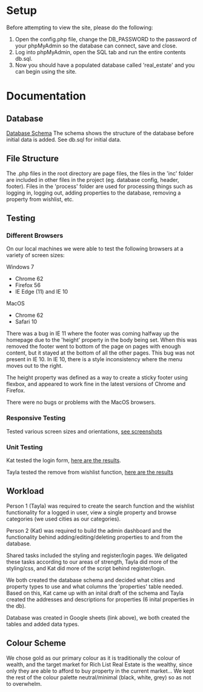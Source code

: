 # Setup
Before attempting to view the site, please do the following:

1. Open the config.php file, change the DB_PASSWORD to the password of your phpMyAdmin so the database can connect, save and close.
2. Log into phpMyAdmin, open the SQL tab and run the entire contents db.sql.
3. Now you should have a populated database called 'real_estate' and you can begin using the site.

# Documentation

## Database
[Database Schema](https://docs.google.com/spreadsheets/d/1skd8sPF0WfSo3pmhIPfwBniHJORSzYSg9VBqM903kiY/edit?usp=sharing "Google Sheets")
The schema shows the structure of the database before initial data is added. See db.sql for initial data.

## File Structure
The .php files in the root directory are page files, the files in the 'inc' folder are included in other files in the project (eg. database config, header, footer). Files in the 'process' folder are used for processing things such as logging in, logging out, adding properties to the database, removing a property from wishlist, etc. 

## Testing
### Different Browsers
On our local machines we were able to test the following browsers at a variety of screen sizes:

Windows 7
* Chrome 62
* Firefox 56
* IE Edge (11) and IE 10

MacOS
* Chrome 62
* Safari 10

There was a bug in IE 11 where the footer was coming halfway up the homepage due to the 'height' property in the body being set. When this was removed the footer went to bottom of the page on pages with enough content, but it stayed at the bottom of all the other pages. This bug was not present in IE 10. In IE 10, there is a style inconsistency where the menu moves out to the right.

The height property was defined as a way to create a sticky footer using flexbox, and appeared to work fine in the latest versions of Chrome and Firefox.

There were no bugs or problems with the MacOS browsers.

### Responsive Testing
Tested various screen sizes and orientations, [see screenshots](https://docs.google.com/document/d/1R6TL4tNGZMae2iB3TuKIy1v0kyxMpWN9pkmWN1ZrCfY/edit?usp=sharing)


### Unit Testing
Kat tested the login form, [here are the results](https://docs.google.com/document/d/1fwdmBwhWU-WT-Nll5rhmTdvEPUdM7a13FC43zQ2luOo/edit?usp=sharing).

Tayla tested the remove from wishlist function, [here are the results](https://docs.google.com/document/d/1cDbL2gRtjap_kUIEPJktXqsdDPMnuy9eASOJ1AiX-OY/edit?usp=sharing)


## Workload
Person 1 (Tayla) was required to create the search function and the wishlist functionality for a logged in user, view a single property and browse categories (we used cities as our categories).

Person 2 (Kat) was required to build the admin dashboard and the functionality behind adding/editing/deleting properties to and from the database. 

Shared tasks included the styling and register/login pages. We deligated these tasks according to our areas of strength, Tayla did more of the styling/css, and Kat did more of the script behind register/login.

We both created the database schema and decided what cities and property types to use and what columns the 'properties' table needed. Based on this, Kat came up with an inital draft of the schema and Tayla created the addresses and descriptions for properties (6 inital properties in the db).

Database was created in Google sheets (link above), we both created the tables and added data types.

## Colour Scheme
We chose gold as our primary colour as it is traditionally the colour of wealth, and the target market for Rich List Real Estate is the wealthy, since only they are able to afford to buy property in the current market... We kept the rest of the colour palette neutral/minimal (black, white, grey) so as not to overwhelm.
